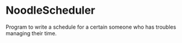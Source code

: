 # NoodleScheduler
Program to write a schedule for a certain someone who has troubles managing their time. 
